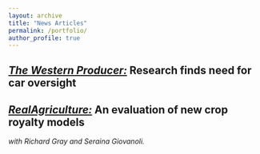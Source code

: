 ```yaml
---
layout: archive
title: "News Articles"
permalink: /portfolio/
author_profile: true
---
```



[*The Western Producer:*](https://www.producer.com/news/research-finds-need-for-car-oversight/) Research finds need for car oversight
---

[*RealAgriculture:*](https://www.realagriculture.com/2019/03/an-evaluation-of-new-crop-royalty-models/) An evaluation of new crop royalty models
---
*with Richard Gray and Seraina Giovanoli.*

